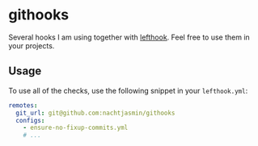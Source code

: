 # githooks

Several hooks I am using together with [lefthook](https://github.com/evilmartians/lefthook).
Feel free to use them in your projects.

## Usage

To use all of the checks, use the following snippet in your `lefthook.yml`:

```yaml
remotes:
  git_url: git@github.com:nachtjasmin/githooks
  configs:
    - ensure-no-fixup-commits.yml
    # ...

```

